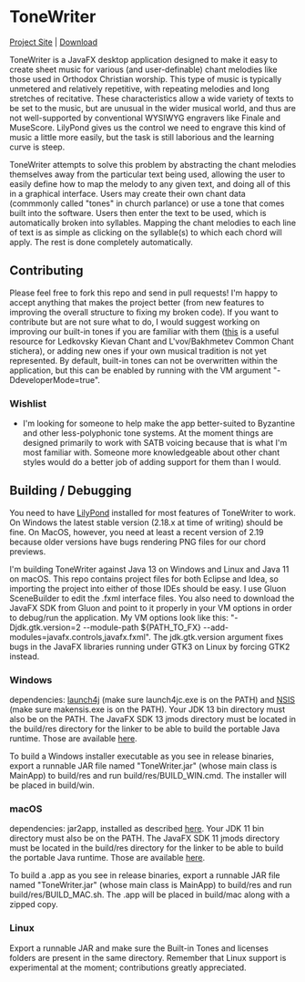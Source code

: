 # ToneWriter

[Project Site](https://github.com/tac550/ToneWriter) | [Download](https://github.com/tac550/ToneWriter/releases)

ToneWriter is a JavaFX desktop application designed to make it easy to create sheet music for various (and user-definable) chant melodies like those used in Orthodox Christian worship. This type of music is typically unmetered and relatively repetitive, with repeating melodies and long stretches of recitative. These characteristics allow a wide variety of texts to be set to the music, but are unusual in the wider musical world, and thus are not well-supported by conventional WYSIWYG engravers like Finale and MuseScore. LilyPond gives us the control we need to engrave this kind of music a little more easily, but the task is still laborious and the learning curve is steep.

ToneWriter attempts to solve this problem by abstracting the chant melodies themselves away from the particular text being used, allowing the user to easily define how to map the melody to any given text, and doing all of this in a graphical interface. Users may create their own chant data (commmonly called "tones" in church parlance) or use a tone that comes built into the software. Users then enter the text to be used, which is automatically broken into syllables. Mapping the chant melodies to each line of text is as simple as clicking on the syllable(s) to which each chord will apply. The rest is done completely automatically.

## Contributing

Please feel free to fork this repo and send in pull requests! I'm happy to accept anything that makes the project better (from new features to improving the overall structure to fixing my broken code). If you want to contribute but are not sure what to do, I would suggest working on improving our built-in tones if you are familiar with them ([this](https://oca.org/liturgics/learning-the-tones) is a useful resource for Ledkovsky Kievan Chant and L'vov/Bakhmetev Common Chant stichera), or adding new ones if your own musical tradition is not yet represented. By default, built-in tones can not be overwritten within the application, but this can be enabled by running with the VM argument "-DdeveloperMode=true".

### Wishlist

 - I'm looking for someone to help make the app better-suited to Byzantine and other less-polyphonic tone systems. At the moment things are designed primarily to work with SATB voicing because that is what I'm most familiar with. Someone more knowledgeable about other chant styles would do a better job of adding support for them than I would.

## Building / Debugging

You need to have [LilyPond](http://lilypond.org/) installed for most features of ToneWriter to work. On Windows the latest stable version (2.18.x at time of writing) should be fine. On MacOS, however, you need at least a recent version of 2.19 because older versions have bugs rendering PNG files for our chord previews.

I'm building ToneWriter against Java 13 on Windows and Linux and Java 11 on macOS. This repo contains project files for both Eclipse and Idea, so importing the project into either of those IDEs should be easy. I use Gluon SceneBuilder to edit the .fxml interface files. You also need to download the JavaFX SDK from Gluon and point to it properly in your VM options in order to debug/run the application. My VM options look like this: "-Djdk.gtk.version=2 --module-path ${PATH_TO_FX} --add-modules=javafx.controls,javafx.fxml". The jdk.gtk.version argument fixes bugs in the JavaFX libraries running under GTK3 on Linux by forcing GTK2 instead.

### Windows

dependencies: [launch4j](http://launch4j.sourceforge.net/) (make sure launch4jc.exe is on the PATH) and [NSIS](https://sourceforge.net/projects/nsis/) (make sure makensis.exe is on the PATH). Your JDK 13 bin directory must also be on the PATH. The JavaFX SDK 13 jmods directory must be located in the build/res directory for the linker to be able to build the portable Java runtime. Those are available [here](https://gluonhq.com/products/javafx/).

To build a Windows installer executable as you see in release binaries, export a runnable JAR file named "ToneWriter.jar" (whose main class is MainApp) to build/res and run build/res/BUILD_WIN.cmd. The installer will be placed in build/win.

### macOS

dependencies: jar2app, installed as described [here](https://github.com/Jorl17/jar2app). Your JDK 11 bin directory must also be on the PATH. The JavaFX SDK 11 jmods directory must be located in the build/res directory for the linker to be able to build the portable Java runtime. Those are available [here](https://gluonhq.com/products/javafx/).

To build a .app as you see in release binaries, export a runnable JAR file named "ToneWriter.jar" (whose main class is MainApp) to build/res and run build/res/BUILD_MAC.sh. The .app will be placed in build/mac along with a zipped copy.

### Linux

Export a runnable JAR and make sure the Built-in Tones and licenses folders are present in the same directory. Remember that Linux support is experimental at the moment; contributions greatly appreciated.
